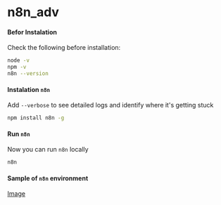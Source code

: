 # n8n_adv


#### Befor Instalation

Check the following before installation:
```bash
node -v
npm -v
n8n --version
```

#### Instalation `n8n`

Add `--verbose` to see detailed logs and identify where it's getting stuck
```bash
npm install n8n -g
```

#### Run `n8n`

Now you can run `n8n` locally
```bash
n8n
```

#### Sample of `n8n` environment

[Image](./init_n8n.png)
